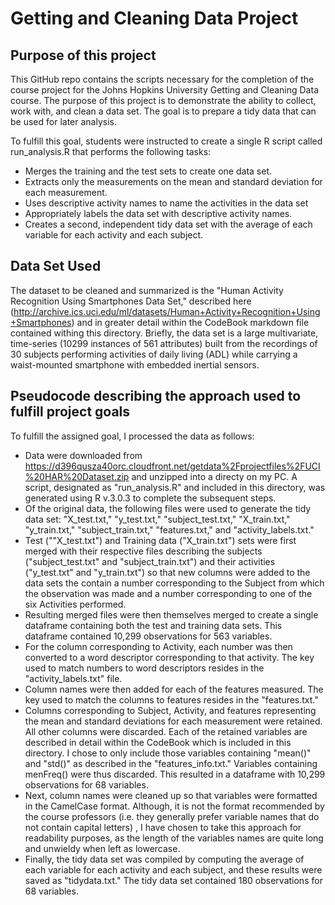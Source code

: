 # Getting and Cleaning Data Project

## Purpose of this project
This GitHub repo contains the scripts necessary for the completion of the course project for the Johns Hopkins University Getting and Cleaning Data course.  The purpose of this project is to demonstrate the ability to collect, work with, and clean a data set. The goal is to prepare a tidy data that can be used for later analysis.

To fulfill this goal, students were instructed to create a single R script called run_analysis.R that performs the following tasks: 
* Merges the training and the test sets to create one data set.
* Extracts only the measurements on the mean and standard deviation for each measurement. 
* Uses descriptive activity names to name the activities in the data set
* Appropriately labels the data set with descriptive activity names. 
* Creates a second, independent tidy data set with the average of each variable for each activity and each subject.

## Data Set Used
The dataset to be cleaned and summarized is the "Human Activity Recognition Using Smartphones Data Set," described here (http://archive.ics.uci.edu/ml/datasets/Human+Activity+Recognition+Using+Smartphones) and in greater detail within the CodeBook markdown file contained withing this directory.  Briefly, the data set is a large multivariate, time-series (10299 instances of 561 attributes) built from the recordings of 30 subjects performing activities of daily living (ADL) while carrying a waist-mounted smartphone with embedded inertial sensors.

## Pseudocode describing the approach used to fulfill project goals

To fulfill the assigned goal, I processed the data as follows:

* Data were downloaded from https://d396qusza40orc.cloudfront.net/getdata%2Fprojectfiles%2FUCI%20HAR%20Dataset.zip and unzipped into a directy on my PC.  A script, designated as "run_analysis.R" and included in this directory, was generated using R v.3.0.3 to complete the subsequent steps.
* Of the original data, the following files were used to generate the tidy data set: "X_test.txt," "y_test.txt," "subject_test.txt," "X_train.txt," "y_train.txt," "subject_train.txt," "features.txt," and "activity_labels.txt."
* Test (""X_test.txt") and Training data ("X_train.txt") sets were first merged with their respective files describing the subjects ("subject_test.txt" and "subject_train.txt") and their activities ("y_test.txt" and "y_train.txt") so that new columns were added to the data sets the contain a number corresponding to the Subject from which the observation was made and a number corresponding to one of the six Activities performed.
* Resulting merged files were then themselves merged to create a single dataframe containing both the test and training data sets.  This dataframe contained 10,299 observations for 563 variables.
* For the column corresponding to Activity, each number was then converted to a word descriptor corresponding to that activity.  The key used to match numbers to word descriptors resides in the "activity_labels.txt" file.
* Column names were then added for each of the features measured.  The key used to match the columns to features resides in the "features.txt."
* Columns corresponding to Subject, Activity, and features representing the mean and standard deviations for each measurement were retained.  All other columns were discarded. Each of the retained variables are described in detail within the CodeBook which is included in this directory.  I chose to only include those variables containing "mean()" and "std()" as described in the "features_info.txt."  Variables containing menFreq() were thus discarded. This resulted in a dataframe with 10,299 observations for 68 variables.
* Next, column names were cleaned up so that variables were formatted in the CamelCase format.  Although, it is not the format recommended by the course professors (i.e. they generally prefer variable names that do not contain capital letters) , I have chosen to take this approach for readability purposes, as the length of the variables names are quite long and unwieldy when left as lowercase.
* Finally, the tidy data set was compiled by computing the average of each variable for each activity and each subject, and these results were saved as "tidydata.txt."  The tidy data set contained 180 observations for 68 variables.

